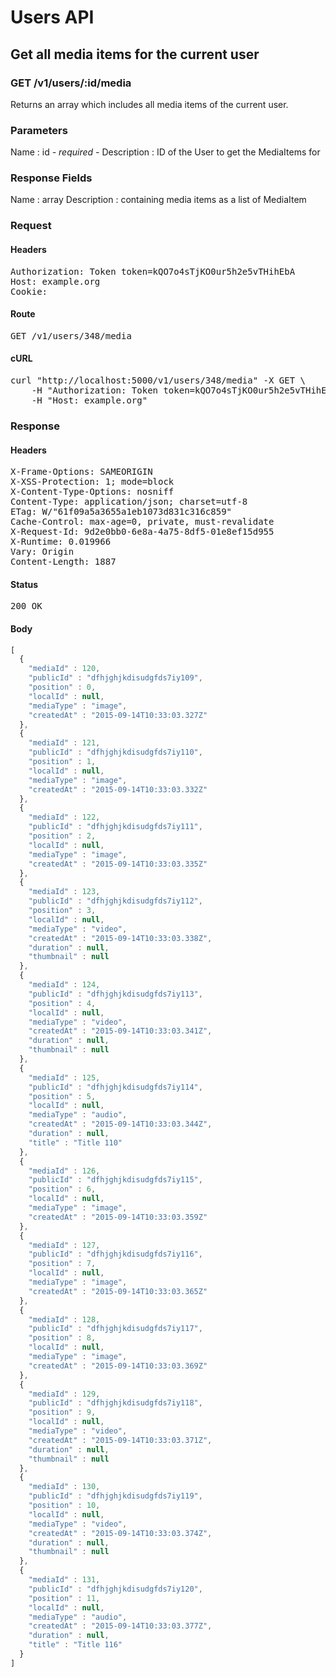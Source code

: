 # Users API

## Get all media items for the current user

### GET /v1/users/:id/media

Returns an array which includes all media items of the current user.

### Parameters

Name : id *- required -*
Description : ID of the User to get the MediaItems for


### Response Fields

Name : array
Description : containing media items as a list of MediaItem

### Request

#### Headers

<pre>Authorization: Token token=kQO7o4sTjKO0ur5h2e5vTHihEbA
Host: example.org
Cookie: </pre>

#### Route

<pre>GET /v1/users/348/media</pre>

#### cURL

<pre class="request">curl &quot;http://localhost:5000/v1/users/348/media&quot; -X GET \
	-H &quot;Authorization: Token token=kQO7o4sTjKO0ur5h2e5vTHihEbA&quot; \
	-H &quot;Host: example.org&quot;</pre>

### Response

#### Headers

<pre>X-Frame-Options: SAMEORIGIN
X-XSS-Protection: 1; mode=block
X-Content-Type-Options: nosniff
Content-Type: application/json; charset=utf-8
ETag: W/&quot;61f09a5a3655a1eb1073d831c316c859&quot;
Cache-Control: max-age=0, private, must-revalidate
X-Request-Id: 9d2e0bb0-6e8a-4a75-8df5-01e8ef15d955
X-Runtime: 0.019966
Vary: Origin
Content-Length: 1887</pre>

#### Status

<pre>200 OK</pre>

#### Body

```javascript
[
  {
    "mediaId" : 120,
    "publicId" : "dfhjghjkdisudgfds7iy109",
    "position" : 0,
    "localId" : null,
    "mediaType" : "image",
    "createdAt" : "2015-09-14T10:33:03.327Z"
  },
  {
    "mediaId" : 121,
    "publicId" : "dfhjghjkdisudgfds7iy110",
    "position" : 1,
    "localId" : null,
    "mediaType" : "image",
    "createdAt" : "2015-09-14T10:33:03.332Z"
  },
  {
    "mediaId" : 122,
    "publicId" : "dfhjghjkdisudgfds7iy111",
    "position" : 2,
    "localId" : null,
    "mediaType" : "image",
    "createdAt" : "2015-09-14T10:33:03.335Z"
  },
  {
    "mediaId" : 123,
    "publicId" : "dfhjghjkdisudgfds7iy112",
    "position" : 3,
    "localId" : null,
    "mediaType" : "video",
    "createdAt" : "2015-09-14T10:33:03.338Z",
    "duration" : null,
    "thumbnail" : null
  },
  {
    "mediaId" : 124,
    "publicId" : "dfhjghjkdisudgfds7iy113",
    "position" : 4,
    "localId" : null,
    "mediaType" : "video",
    "createdAt" : "2015-09-14T10:33:03.341Z",
    "duration" : null,
    "thumbnail" : null
  },
  {
    "mediaId" : 125,
    "publicId" : "dfhjghjkdisudgfds7iy114",
    "position" : 5,
    "localId" : null,
    "mediaType" : "audio",
    "createdAt" : "2015-09-14T10:33:03.344Z",
    "duration" : null,
    "title" : "Title 110"
  },
  {
    "mediaId" : 126,
    "publicId" : "dfhjghjkdisudgfds7iy115",
    "position" : 6,
    "localId" : null,
    "mediaType" : "image",
    "createdAt" : "2015-09-14T10:33:03.359Z"
  },
  {
    "mediaId" : 127,
    "publicId" : "dfhjghjkdisudgfds7iy116",
    "position" : 7,
    "localId" : null,
    "mediaType" : "image",
    "createdAt" : "2015-09-14T10:33:03.365Z"
  },
  {
    "mediaId" : 128,
    "publicId" : "dfhjghjkdisudgfds7iy117",
    "position" : 8,
    "localId" : null,
    "mediaType" : "image",
    "createdAt" : "2015-09-14T10:33:03.369Z"
  },
  {
    "mediaId" : 129,
    "publicId" : "dfhjghjkdisudgfds7iy118",
    "position" : 9,
    "localId" : null,
    "mediaType" : "video",
    "createdAt" : "2015-09-14T10:33:03.371Z",
    "duration" : null,
    "thumbnail" : null
  },
  {
    "mediaId" : 130,
    "publicId" : "dfhjghjkdisudgfds7iy119",
    "position" : 10,
    "localId" : null,
    "mediaType" : "video",
    "createdAt" : "2015-09-14T10:33:03.374Z",
    "duration" : null,
    "thumbnail" : null
  },
  {
    "mediaId" : 131,
    "publicId" : "dfhjghjkdisudgfds7iy120",
    "position" : 11,
    "localId" : null,
    "mediaType" : "audio",
    "createdAt" : "2015-09-14T10:33:03.377Z",
    "duration" : null,
    "title" : "Title 116"
  }
]
```
